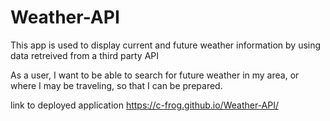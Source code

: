 # Weather-API

This app is used to display current and future weather information by using data retreived from a third party API

As a user, I want to be able to search for future weather in my area, or where I may be traveling, so that I can be prepared.

link to deployed application https://c-frog.github.io/Weather-API/